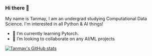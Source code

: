 ### Hi there 👋

My name is Tanmay, I am an undergrad studying Computational Data Science. I'm interested in all Python & AI things!

- 🌱 I’m currently learning Pytorch.
- 👯 I’m looking to collaborate on any AI/ML projects

[![Tanmay's GitHub stats](https://github-readme-stats.vercel.app/api?username=tanmay-sketch&show_icons=true&theme=dark)](https://github.com/anuraghazra/github-readme-stats)

<!--
**tanmay-sketch/tanmay-sketch** is a ✨ _special_ ✨ repository because its `README.md` (this file) appears on your GitHub profile.

Here are some ideas to get you started:

- 🔭 I’m currently working on ...
- 🌱 I’m currently learning ...
- 👯 I’m looking to collaborate on ...
- 🤔 I’m looking for help with ...
- 💬 Ask me about ...
- 📫 How to reach me: ...
- 😄 Pronouns: ...
- ⚡ Fun fact: ...
-->
